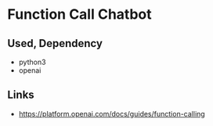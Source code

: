 # Function Call Chatbot

## Used, Dependency

- python3
- openai

## Links

- https://platform.openai.com/docs/guides/function-calling
